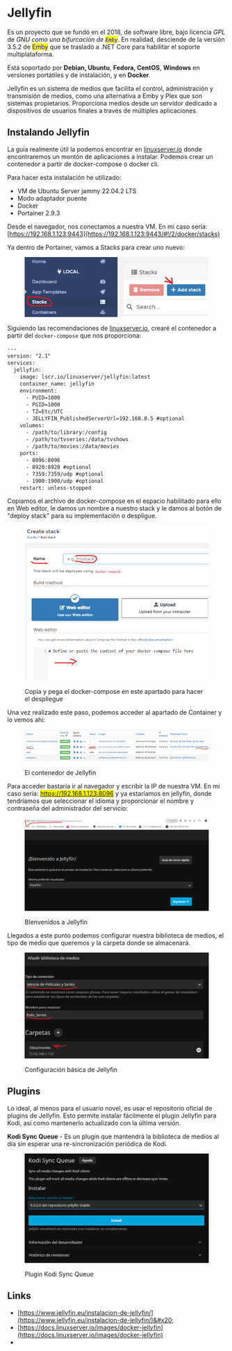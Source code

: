 # Jellyfin

Es un proyecto que se fundó en el 2018, de software libre, bajo licencia _GPL_ de _GNU como una bifurcación de <mark style="color:blue;">`Emby`</mark>_. En realidad, desciende de la versión 3.5.2 de <mark style="color:blue;">Emby</mark> que se trasladó a  .NET Core para habilitar el soporte multiplataforma.&#x20;

Está soportado por **Debian, Ubuntu**, **Fedora, CentOS**, **Windows** en versiones portátiles y de instalación, y en **Docker**.



​Jellyfin es un sistema de medios que facilita el control, administración y transmisión de medios, como una alternativa a Emby y Plex que son sistemas propietarios. Proporciona medios desde un servidor dedicado a dispositivos de usuarios finales a través de múltiples aplicaciones.&#x20;



## Instalando Jellyfin

La guía realmente útil la podemos encontrar en [linuxserver.io](https://docs.linuxserver.io/images/docker-jellyfin) donde encontraremos un montón de aplicaciones a instalar. Podemos crear un contenedor a partir de docker-compose o docker cli.

Para hacer esta instalación he utilizado:&#x20;

* VM de Ubuntu Server jammy 22.04.2 LTS&#x20;
* Modo adaptador puente
* Docker
* Portainer 2.9.3

Desde el navegador, nos conectamos a nuestra VM. En mi caso sería: [https://192.168.1.123:9443](https://192.168.1.123:9443/#!/2/docker/stacks)

Ya dentro de Portainer, vamos a Stacks para crear uno nuevo:&#x20;

<figure><img src="../.gitbook/assets/image (3) (1) (1) (1) (1) (1) (1) (1).png" alt=""><figcaption></figcaption></figure>

Siguiendo las recomendaciones de [linuxserver.io](https://docs.linuxserver.io/images/docker-jellyfin), crearé el contenedor a partir del `docker-compose` que nos proporciona:

```
---
version: "2.1"
services:
  jellyfin:
    image: lscr.io/linuxserver/jellyfin:latest
    container_name: jellyfin
    environment:
      - PUID=1000
      - PGID=1000
      - TZ=Etc/UTC
      - JELLYFIN_PublishedServerUrl=192.168.0.5 #optional
    volumes:
      - /path/to/library:/config
      - /path/to/tvseries:/data/tvshows
      - /path/to/movies:/data/movies
    ports:
      - 8096:8096
      - 8920:8920 #optional
      - 7359:7359/udp #optional
      - 1900:1900/udp #optional
    restart: unless-stopped
```

Copiamos el archivo de docker-compose en el espacio habilitado para ello en Web editor, le damos un nombre a nuestro stack y le damos al botón de "deploy stack" para su implementación o despligue.

<figure><img src="../.gitbook/assets/image (11) (4) (1).png" alt=""><figcaption><p>Copia y pega el docker-compose en este apartado para hacer el despliegue</p></figcaption></figure>

Una vez realizado este paso, podemos acceder al apartado de Container y lo vemos ahí:

<figure><img src="../.gitbook/assets/image (6) (1) (2).png" alt=""><figcaption><p>El contenedor de Jellyfin </p></figcaption></figure>

Para acceder bastaría ir al navegador y escribir la IP de nuestra VM. En mi caso sería:  <mark style="color:blue;">https://192.168.1.123:8096</mark> y ya estaríamos en jellyfin, donde tendríamos que seleccionar el idioma y proporcionar el nombre y contraseña del administrador del servicio:&#x20;

<figure><img src="../.gitbook/assets/image (1) (1) (1) (1) (1) (1) (1) (1) (1) (1) (1).png" alt=""><figcaption><p>BIenvenidos a Jellyfin</p></figcaption></figure>

Llegados a este punto podemos configurar nuestra biblioteca de medios, el tipo de medio que queremos y la carpeta donde se almacenará.&#x20;

<figure><img src="../.gitbook/assets/image (2) (2).png" alt=""><figcaption><p>Configuración básica de Jellyfin</p></figcaption></figure>



## Plugins

Lo ideal, al menos para el usuario novel,  es usar el repositorio oficial de plugins de Jellyfin. Esto permite  instalar fácilmente el plugin Jellyfin para Kodi, así como mantenerlo actualizado con la última versión.&#x20;

**Kodi Sync Queue** - Es un plugin que mantendrá la biblioteca de medios al día sin esperar una re-sincronización periódica de Kodi.&#x20;

<figure><img src="../.gitbook/assets/image (7) (4).png" alt=""><figcaption><p>Plugin Kodi Sync Queue</p></figcaption></figure>

## Links

* [https://www.jellyfin.eu/instalacion-de-jellyfin/](https://www.jellyfin.eu/instalacion-de-jellyfin/)&#x20;
* [https://docs.linuxserver.io/images/docker-jellyfin](https://docs.linuxserver.io/images/docker-jellyfin)
*
